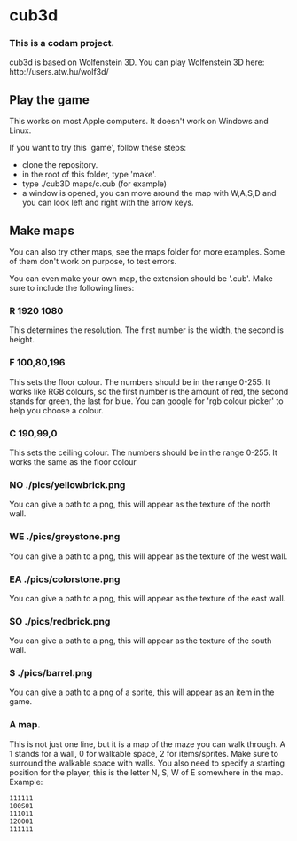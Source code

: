 # cub3d
<h3>This is a codam project.</h3>
cub3d is based on Wolfenstein 3D. You can play Wolfenstein 3D here: http://users.atw.hu/wolf3d/


## Play the game
This works on most Apple computers. It doesn't work on Windows and Linux.

If you want to try this 'game', follow these steps:
- clone the repository.
- in the root of this folder, type 'make'.
- type ./cub3D maps/c.cub (for example)
- a window is opened, you can move around the map with W,A,S,D and you can look left and right with the arrow keys. 

## Make maps
You can also try other maps, see the maps folder for more examples. Some of them don't work on purpose, to test errors.

You can even make your own map, the extension should be '.cub'. Make sure to include the following lines:

### R 1920 1080
  This determines the resolution. The first number is the width, the second is height.
### F 100,80,196
  This sets the floor colour. The numbers should be in the range 0-255. It works like RGB colours, so the first number is the amount of red, the second stands for green, the last for blue. You can google for 'rgb colour picker' to help you choose a colour.
### C 190,99,0
  This sets the ceiling colour. The numbers should be in the range 0-255. It works the same as the floor colour
### NO ./pics/yellowbrick.png
  You can give a path to a png, this will appear as the texture of the north wall.
### WE ./pics/greystone.png
  You can give a path to a png, this will appear as the texture of the west wall.
### EA ./pics/colorstone.png
  You can give a path to a png, this will appear as the texture of the east wall.
### SO ./pics/redbrick.png
  You can give a path to a png, this will appear as the texture of the south wall.
### S ./pics/barrel.png
  You can give a path to a png of a sprite, this will appear as an item in the game.
### A map.
This is not just one line, but it is a map of the maze you can walk through. A 1 stands for a wall, 0 for walkable space, 2 for items/sprites. Make sure to surround the walkable space with walls.
You also need to specify a starting position for the player, this is the letter N, S, W of E somewhere in the map.
Example:
```
111111
100S01
111011
120001
111111
